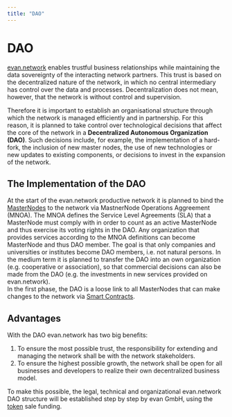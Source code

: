 ```yaml
---
title: "DAO"
---
```

# DAO
[evan.network](https://evan.network/) enables trustful business relationships while maintaining the data sovereignty of the interacting network partners. This trust is based on the decentralized nature of the network, in which no central intermediary has control over the data and processes. Decentralization does not mean, however, that the network is without control and supervision.

Therefore it is important to establish an organisational structure through which the network is managed efficiently and in partnership. For this reason, it is planned to take control over technological decisions that affect the core of the network in a **Decentralized Autonomous Organization (DAO)**. Such decisions include, for example, the implementation of a hard-fork, the inclusion of new master nodes, the use of new technologies or new updates to existing components, or decisions to invest in the expansion of the network. 

## The Implementation of the DAO
At the start of the evan.network productive network it is planned to bind the [MasterNodes](/doc/masternode) to the network via MastnerNode Operations Aggreement (MNOA). The MNOA defines the Service Level Agreements (SLA) that a MasterNode must comply with in order to count as an active MasterNode and thus exercise its voting rights in the DAO. Any organization that provides services according to the MNOA definitions can become MasterNode and thus DAO member. The goal is that only companies and universities or institutes become DAO members, i.e. not natural persons. In the medium term it is planned to transfer the DAO into an own organization (e.g. cooperative or association), so that commercial decisions can also be made from the DAO (e.g. the investments in new services provided on evan.network).  
In the first phase, the DAO is a loose link to all MasterNodes that can make changes to the network via [Smart Contracts](/dev/smart-contracts).

## Advantages
With the DAO evan.network has two big benefits:
1. To ensure the most possible trust, the responsibility for extending and managing the network shall be with the network stakeholders.
2. To ensure the highest possible growth, the network shall be open for all businesses and developers to realize their own decentralized business model.

To make this possible, the legal, technical and organizational evan.network DAO structure will be established step by step by evan GmbH, using the [token](/dev/blockchain#eve---token) sale funding.

